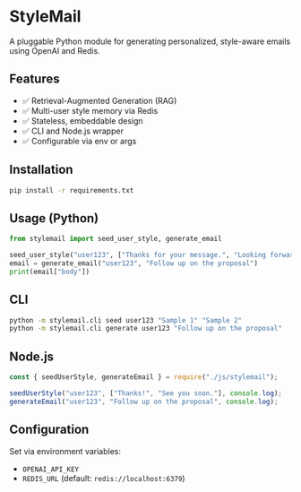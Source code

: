 # StyleMail

A pluggable Python module for generating personalized, style-aware emails using OpenAI and Redis.

## Features

- ✅ Retrieval-Augmented Generation (RAG)
- ✅ Multi-user style memory via Redis
- ✅ Stateless, embeddable design
- ✅ CLI and Node.js wrapper
- ✅ Configurable via env or args

## Installation

```bash
pip install -r requirements.txt
```

## Usage (Python)

```python
from stylemail import seed_user_style, generate_email

seed_user_style("user123", ["Thanks for your message.", "Looking forward to our meeting."])
email = generate_email("user123", "Follow up on the proposal")
print(email["body"])
```

## CLI

```bash
python -m stylemail.cli seed user123 "Sample 1" "Sample 2"
python -m stylemail.cli generate user123 "Follow up on the proposal"
```

## Node.js

```js
const { seedUserStyle, generateEmail } = require("./js/stylemail");

seedUserStyle("user123", ["Thanks!", "See you soon."], console.log);
generateEmail("user123", "Follow up on the proposal", console.log);
```

## Configuration

Set via environment variables:

- `OPENAI_API_KEY`
- `REDIS_URL` (default: `redis://localhost:6379`)
